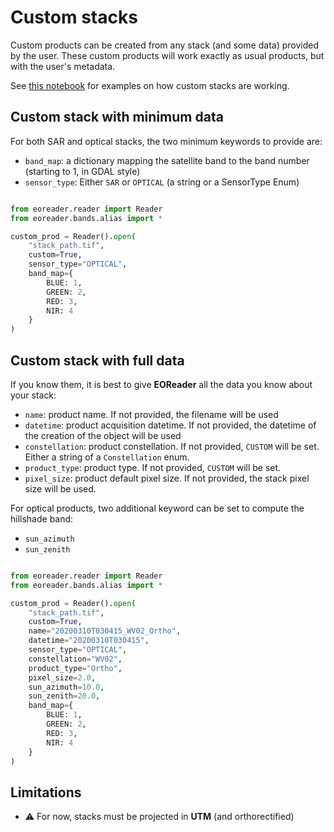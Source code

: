 # Custom stacks

Custom products can be created from any stack (and some data) provided by the user. These custom products will work
exactly as usual products, but with the user's metadata.

See [this notebook](https://eoreader.readthedocs.io/latest/notebooks/custom.html) for examples on how custom stacks
are working.

## Custom stack with minimum data

For both SAR and optical stacks, the two minimum keywords to provide are:

- `band_map`: a dictionary mapping the satellite band to the band number (starting to 1, in GDAL style)
- `sensor_type`: Either `SAR` or `OPTICAL` (a string or a SensorType Enum)

```python

from eoreader.reader import Reader
from eoreader.bands.alias import *

custom_prod = Reader().open(
    "stack_path.tif",
    custom=True,
    sensor_type="OPTICAL",
    band_map={
        BLUE: 1,
        GREEN: 2,
        RED: 3,
        NIR: 4
    }
)
```

## Custom stack with full data

If you know them, it is best to give **EOReader** all the data you know about your stack:

- `name`: product name. If not provided, the filename will be used
- `datetime`: product acquisition datetime. If not provided, the datetime of the creation of the object will
  be used
- `constellation`: product constellation. If not provided, `CUSTOM` will be set. Either a string of a `Constellation` enum.
- `product_type`: product type. If not provided, `CUSTOM` will be set.
- `pixel_size`: product default pixel size. If not provided, the stack pixel size will be used.

For optical products, two additional keyword can be set to compute the hillshade band:

- `sun_azimuth`
- `sun_zenith`

```python

from eoreader.reader import Reader
from eoreader.bands.alias import *

custom_prod = Reader().open(
    "stack_path.tif",
    custom=True,
    name="20200310T030415_WV02_Ortho",
    datetime="20200310T030415",
    sensor_type="OPTICAL",
    constellation="WV02",
    product_type="Ortho",
    pixel_size=2.0,
    sun_azimuth=10.0,
    sun_zenith=20.0,
    band_map={
        BLUE: 1,
        GREEN: 2,
        RED: 3,
        NIR: 4
    }
)
```

## Limitations

- ⚠ For now, stacks must be projected in **UTM** (and orthorectified)